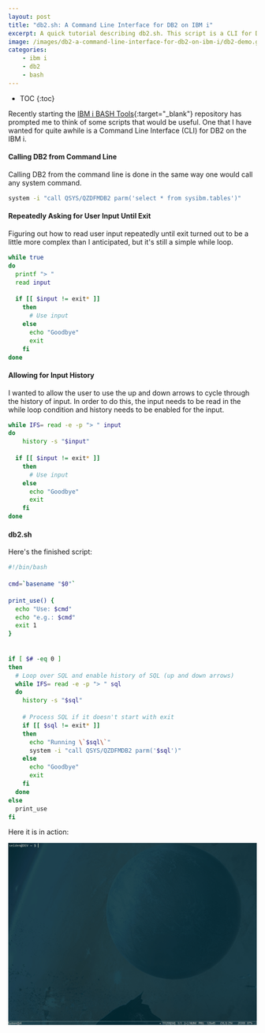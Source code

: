 ```yaml
---
layout: post
title: "db2.sh: A Command Line Interface for DB2 on IBM i"
excerpt: A quick tutorial describing db2.sh. This script is a CLI for DB2 on the IBM i.
image: /images/db2-a-command-line-interface-for-db2-on-ibm-i/db2-demo.gif
categories:
    - ibm i
    - db2
    - bash
---
```


* TOC
{:toc}

Recently starting the [IBM i BASH Tools](https://github.com/jbh/ibmi-bash-tools){:target="_blank"} repository has
prompted me to think of some scripts that would be useful. One that I have wanted for quite awhile is a Command Line
Interface (CLI) for DB2 on the IBM i.

#### Calling DB2 from Command Line

Calling DB2 from the command line is done in the same way one would call any system command.

```bash
system -i "call QSYS/QZDFMDB2 parm('select * from sysibm.tables')"
```

#### Repeatedly Asking for User Input Until Exit

Figuring out how to read user input repeatedly until exit turned out to be a little more complex than I anticipated,
but it's still a simple while loop.

```bash
while true
do
  printf "> "
  read input

  if [[ $input != exit* ]]
    then
      # Use input
    else
      echo "Goodbye"
      exit
    fi
done
```

#### Allowing for Input History

I wanted to allow the user to use the up and down arrows to cycle through the history of input. In order to do this,
the input needs to be read in the while loop condition and history needs to be enabled for the input.

```bash
while IFS= read -e -p "> " input
do
    history -s "$input"

  if [[ $input != exit* ]]
    then
      # Use input
    else
      echo "Goodbye"
      exit
    fi
done
```

#### db2.sh

Here's the finished script:

```bash
#!/bin/bash

cmd=`basename "$0"`

print_use() {
  echo "Use: $cmd"
  echo "e.g.: $cmd"
  exit 1
}


if [ $# -eq 0 ]
then
  # Loop over SQL and enable history of SQL (up and down arrows)
  while IFS= read -e -p "> " sql
  do
    history -s "$sql"

    # Process SQL if it doesn't start with exit
    if [[ $sql != exit* ]]
    then
      echo "Running \`$sql\`"
      system -i "call QSYS/QZDFMDB2 parm('$sql')"
    else
      echo "Goodbye"
      exit
    fi
  done
else
  print_use
fi
```

Here it is in action:

![db2.sh demo](/images/db2-a-command-line-interface-for-db2-on-ibm-i/db2-demo.gif)
